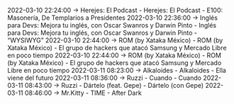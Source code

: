 2022-03-10 22:24:00 -> Herejes: El Podcast - Herejes: El Podcast - E100: Masonería, De Templarios a Presidentes
2022-03-10 22:36:00 -> Inglés para Devs: Mejora tu inglés, con Oscar Swanros y Darwin Pinto - Inglés para Devs: Mejora tu inglés, con Oscar Swanros y Darwin Pinto - “WYSIWYG”
2022-03-10 22:44:00 -> ROM (by Xataka México) - ROM (by Xataka México) - El grupo de hackers que atacó Samsung y Mercado Libre en poco tiempo
2022-03-10 22:44:00 -> ROM (by Xataka México) - ROM (by Xataka México) - El grupo de hackers que atacó Samsung y Mercado Libre en poco tiempo
2022-03-11 08:23:00 -> Alkaloides - Alkaloides - Ella viene del futuro
2022-03-11 08:36:00 -> Ruzzi - Cuando - Cuando
2022-03-11 08:43:00 -> Ruzzi - Dártelo (feat. Gepe) - Dártelo (con Gepe)
2022-03-11 08:46:00 -> Mr.Kitty - TIME - After Dark
